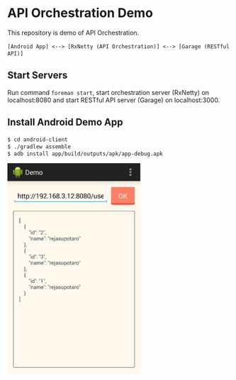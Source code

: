 # API Orchestration Demo

This repository is demo of API Orchestration.

```
[Android App] <--> [RxNetty (API Orchestration)] <--> [Garage (RESTful API)]
```

## Start Servers

Run command `foreman start`, start orchestration server (RxNetty) on localhost:8080 and start RESTful API server (Garage) on localhost:3000.

## Install Android Demo App

```
$ cd android-client
$ ./gradlew assemble
$ adb install app/build/outputs/apk/app-debug.apk
```

<img src="images/android-client.png" width="300px">
